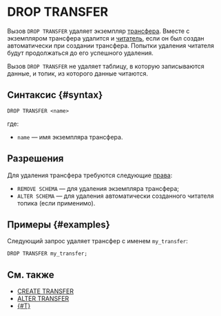 # DROP TRANSFER

Вызов `DROP TRANSFER` удаляет экземпляр [трансфера](../../../concepts/transfer.md). Вместе с экземпляром трансфера удалится и [читатель](../../../concepts/topic.md#consumer), если он был создан автоматически при создании трансфера. Попытки удаления читателя будут продолжаться до его успешного удаления.

Вызов `DROP TRANSFER` не удаляет таблицу, в которую записываются данные, и топик, из которого данные читаются.

## Синтаксис {#syntax}

```yql
DROP TRANSFER <name>
```

где:

* `name` — имя экземпляра трансфера.

## Разрешения

Для удаления трансфера требуются следующие [права](grant.md#permissions-list):

* `REMOVE SCHEMA` — для удаления экземпляра трансфера;
* `ALTER SCHEMA` — для удаления автоматически созданного читателя топика (если применимо).

## Примеры {#examples}

Следующий запрос удаляет трансфер c именем `my_transfer`:

```yql
DROP TRANSFER my_transfer;
```

## См. также

* [CREATE TRANSFER](create-transfer.md)
* [ALTER TRANSFER](alter-transfer.md)
* [{#T}](../../../concepts/transfer.md)

